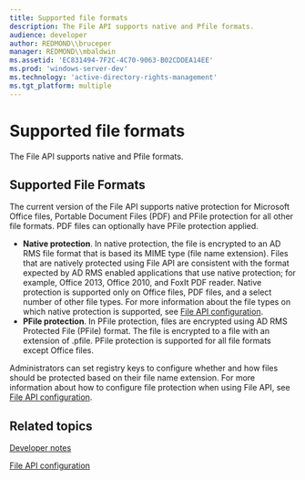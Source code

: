 ```yaml
---
title: Supported file formats
description: The File API supports native and Pfile formats.
audience: developer
author: REDMOND\\bruceper
manager: REDMOND\\mbaldwin
ms.assetid: 'EC831494-7F2C-4C70-9063-B02CDDEA14EE'
ms.prod: 'windows-server-dev'
ms.technology: 'active-directory-rights-management'
ms.tgt_platform: multiple
---
```


# Supported file formats

The File API supports native and Pfile formats.

## Supported File Formats

The current version of the File API supports native protection for Microsoft Office files, Portable Document Files (PDF) and PFile protection for all other file formats. PDF files can optionally have PFile protection applied.

-   **Native protection**. In native protection, the file is encrypted to an AD RMS file format that is based its MIME type (file name extension). Files that are natively protected using File API are consistent with the format expected by AD RMS enabled applications that use native protection; for example, Office 2013, Office 2010, and FoxIt PDF reader. Native protection is supported only on Office files, PDF files, and a select number of other file types. For more information about the file types on which native protection is supported, see [File API configuration](file-api-configuration.md).
-   **PFile protection**. In PFile protection, files are encrypted using AD RMS Protected File (PFile) format. The file is encrypted to a file with an extension of .pfile. PFile protection is supported for all file formats except Office files.

Administrators can set registry keys to configure whether and how files should be protected based on their file name extension. For more information about how to configure file protection when using File API, see [File API configuration](file-api-configuration.md).

## Related topics

<dl> <dt>

[Developer notes](developer-notes.md)
</dt> <dt>

[File API configuration](file-api-configuration.md)
</dt> </dl>

 

 




